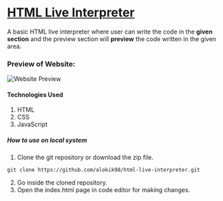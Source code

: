 # [HTML Live Interpreter](https://html-live-interpreter.vercel.app/)

A basic HTML live interpreter where user can write the code in the **given section** and the preview section will **preview** the code written in the given area.

### Preview of Website:
![Website Preview]()

#### Technologies Used
1. HTML
2. CSS
3. JavaScript

##### How to use on local system

1. Clone the git repository or download the zip file.
```
git clone https://github.com/alokik98/html-live-interpreter.git
```
2. Go inside the cloned repository.
3. Open the index.html page in code editor for making changes.